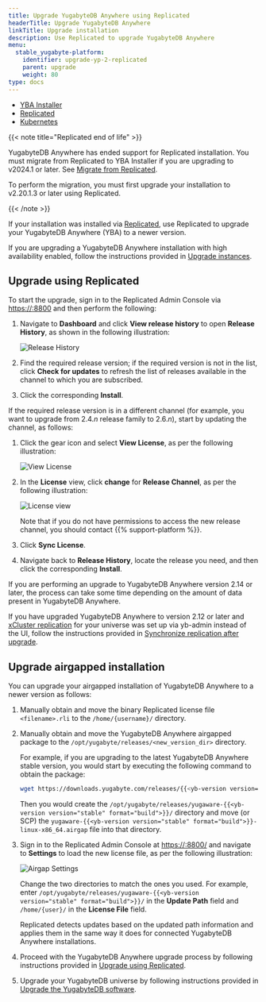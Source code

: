 ```yaml
---
title: Upgrade YugabyteDB Anywhere using Replicated
headerTitle: Upgrade YugabyteDB Anywhere
linkTitle: Upgrade installation
description: Use Replicated to upgrade YugabyteDB Anywhere
menu:
  stable_yugabyte-platform:
    identifier: upgrade-yp-2-replicated
    parent: upgrade
    weight: 80
type: docs
---
```


<ul class="nav nav-tabs-alt nav-tabs-yb">

  <li>
    <a href="../upgrade-yp-installer/" class="nav-link">
      <i class="fa-solid fa-building"></i>YBA Installer</a>
  </li>

  <li>
    <a href="../upgrade-yp-replicated/" class="nav-link active">
      <i class="fa-solid fa-cloud"></i>Replicated</a>
  </li>

  <li>
    <a href="../upgrade-yp-kubernetes/" class="nav-link">
      <i class="fa-regular fa-dharmachakra" aria-hidden="true"></i>Kubernetes</a>
  </li>

</ul>

{{< note title="Replicated end of life" >}}

YugabyteDB Anywhere has ended support for Replicated installation. You must migrate from Replicated to YBA Installer if you are upgrading to v2024.1 or later. See [Migrate from Replicated](../../install-yugabyte-platform/migrate-replicated/).

To perform the migration, you must first upgrade your installation to v2.20.1.3 or later using Replicated.

{{< /note >}}

If your installation was installed via [Replicated](https://www.replicated.com/), use Replicated to upgrade your YugabyteDB Anywhere (YBA) to a newer version.

If you are upgrading a YugabyteDB Anywhere installation with high availability enabled, follow the instructions provided in [Upgrade instances](../../administer-yugabyte-platform/high-availability/#upgrade-instances).

## Upgrade using Replicated

To start the upgrade, sign in to the Replicated Admin Console via <https://:8800> and then perform the following:

1. Navigate to **Dashboard** and click **View release history** to open **Release History**, as shown in the following illustration:

    ![Release History](/images/yb-platform/upgrade-replicated1.png)

1. Find the required release version; if the required version is not in the list, click **Check for updates** to refresh the list of releases available in the channel to which you are subscribed.

1. Click the corresponding **Install**.

If the required release version is in a different channel (for example, you want to upgrade from 2.4.*n* release family to 2.6.*n*), start by updating the channel, as follows:

1. Click the gear icon and select **View License**, as per the following illustration:

    ![View License](/images/yb-platform/upgrade-replicated2.png)

1. In the **License** view, click **change** for **Release Channel**, as per the following illustration:

    ![License view](/images/yb-platform/upgrade-replicated3.png)

    Note that if you do not have permissions to access the new release channel, you should contact {{% support-platform %}}.

1. Click **Sync License**.

1. Navigate back to **Release History**, locate the release you need, and then click the corresponding **Install**.

If you are performing an upgrade to YugabyteDB Anywhere version 2.14 or later, the process can take some time depending on the amount of data present in YugabyteDB Anywhere.

If you have upgraded YugabyteDB Anywhere to version 2.12 or later and [xCluster replication](../../../explore/going-beyond-sql/asynchronous-replication-ysql/) for your universe was set up via yb-admin instead of the UI, follow the instructions provided in [Synchronize replication after upgrade](../upgrade-yp-xcluster-ybadmin/).

## Upgrade airgapped installation

You can upgrade your airgapped installation of YugabyteDB Anywhere to a newer version as follows:

1. Manually obtain and move the binary Replicated license file `<filename>.rli` to the `/home/{username}/`  directory.

1. Manually obtain and move the YugabyteDB Anywhere airgapped package to the `/opt/yugabyte/releases/<new_version_dir>` directory.

   For example, if you are upgrading to the latest YugabyteDB Anywhere stable version, you would start by executing the following command to obtain the package:

   ```sh
   wget https://downloads.yugabyte.com/releases/{{<yb-version version="stable">}}/yugaware-{{<yb-version version="stable" format="build">}}-linux-x86_64.airgap
   ```

   Then you would create the `/opt/yugabyte/releases/yugaware-{{<yb-version version="stable" format="build">}}/` directory and move (or SCP) the `yugaware-{{<yb-version version="stable" format="build">}}-linux-x86_64.airgap` file into that directory.

1. Sign in to the Replicated Admin Console at <https://:8800/> and navigate to **Settings** to load the new license file, as per the following illustration:

   ![Airgap Settings](/images/yp/airgap-settings.png)

   Change the two directories to match the ones you used. For example, enter `/opt/yugabyte/releases/yugaware-{{<yb-version version="stable" format="build">}}/` in the **Update Path** field and `/home/{user}/` in the **License File** field.

   Replicated detects updates based on the updated path information and applies them in the same way it does for connected YugabyteDB Anywhere installations.

1. Proceed with the YugabyteDB Anywhere upgrade process by following instructions provided in [Upgrade using Replicated](#upgrade-using-replicated).

1. Upgrade your YugabyteDB universe by following instructions provided in [Upgrade the YugabyteDB software](../../manage-deployments/upgrade-software/).

